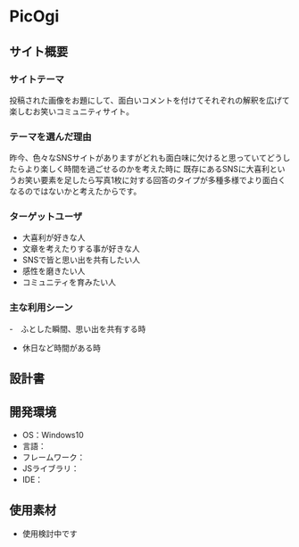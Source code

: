# PicOgi

## サイト概要
### サイトテーマ
投稿された画像をお題にして、面白いコメントを付けてそれぞれの解釈を広げて楽しむお笑いコミュニティサイト。

### テーマを選んだ理由
昨今、色々なSNSサイトがありますがどれも面白味に欠けると思っていてどうしたらより楽しく時間を過ごせるのかを考えた時に
既存にあるSNSに大喜利というお笑い要素を足したら写真1枚に対する回答のタイプが多種多様でより面白くなるのではないかと考えたからです。

### ターゲットユーザ
- 大喜利が好きな人
- 文章を考えたりする事が好きな人
- SNSで皆と思い出を共有したい人
- 感性を磨きたい人
- コミュニティを育みたい人

### 主な利用シーン
-　ふとした瞬間、思い出を共有する時
- 休日など時間がある時

## 設計書


## 開発環境
- OS：Windows10
- 言語：
- フレームワーク：
- JSライブラリ：
- IDE：

## 使用素材
- 使用検討中です